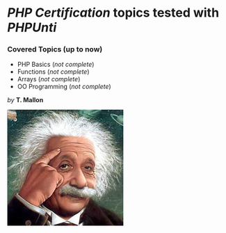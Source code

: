 # *PHP Certification* topics tested with *PHPUnti*

### Covered Topics (up to now)
* PHP Basics (*not complete*) 
* Functions (*not complete*)
* Arrays (*not complete*)
* OO Programming (*not complete*)

*by* **T. Mallon**

![GitHub Logo](mein_stream_mit_Mallon_und_semitischen.jpg)
